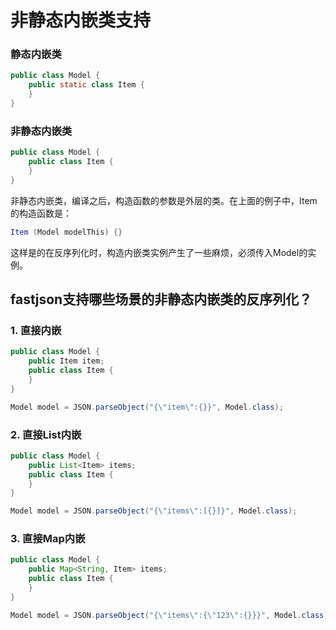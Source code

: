 # 非静态内嵌类支持

### 静态内嵌类
```java
public class Model {
    public static class Item {
    }
}
```

### 非静态内嵌类
```java
public class Model {
    public class Item {
    }
}
```

非静态内嵌类，编译之后，构造函数的参数是外层的类。在上面的例子中，Item的构造函数是：
```java
Item (Model modelThis) {}
```
这样是的在反序列化时，构造内嵌类实例产生了一些麻烦，必须传入Model的实例。

## fastjson支持哪些场景的非静态内嵌类的反序列化？
### 1. 直接内嵌
```java
public class Model {
    public Item item;
    public class Item {
    }
}

Model model = JSON.parseObject("{\"item\":{}}", Model.class);
```

### 2. 直接List内嵌
```java
public class Model {
    public List<Item> items;
    public class Item {
    }
}

Model model = JSON.parseObject("{\"items\":[{}]}", Model.class);
```

### 3. 直接Map内嵌
```java
public class Model {
    public Map<String, Item> items;
    public class Item {
    }
}

Model model = JSON.parseObject("{\"items\":{\"123\":{}}}", Model.class);
```